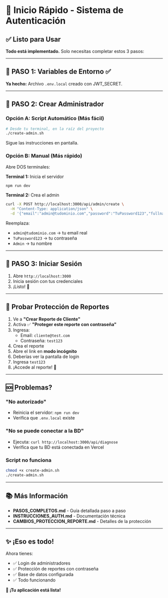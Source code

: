 # 🚀 Inicio Rápido - Sistema de Autenticación

## ✅ Listo para Usar

**Todo está implementado.** Solo necesitas completar estos 3 pasos:

---

## 📝 PASO 1: Variables de Entorno ✅

**Ya hecho:** Archivo `.env.local` creado con JWT_SECRET.

---

## 📝 PASO 2: Crear Administrador

### Opción A: Script Automático (Más fácil)

```bash
# Desde tu terminal, en la raíz del proyecto
./create-admin.sh
```

Sigue las instrucciones en pantalla.

### Opción B: Manual (Más rápido)

Abre DOS terminales:

**Terminal 1:** Inicia el servidor
```bash
npm run dev
```

**Terminal 2:** Crea el admin
```bash
curl -X POST http://localhost:3000/api/admin/create \
  -H "Content-Type: application/json" \
  -d '{"email":"admin@tudominio.com","password":"TuPassword123","fullname":"Admin"}'
```

Reemplaza:
- `admin@tudominio.com` → tu email real
- `TuPassword123` → tu contraseña
- `Admin` → tu nombre

---

## 📝 PASO 3: Iniciar Sesión

1. Abre `http://localhost:3000`
2. Inicia sesión con tus credenciales
3. ¡Listo! 🎉

---

## 🧪 Probar Protección de Reportes

1. Ve a **"Crear Reporte de Cliente"**
2. Activa ✅ **"Proteger este reporte con contraseña"**
3. Ingresa:
   - Email: `cliente@test.com`
   - Contraseña: `test123`
4. Crea el reporte
5. Abre el link en **modo incógnito**
6. Deberías ver la pantalla de login
7. Ingresa `test123`
8. ¡Accede al reporte! 🎉

---

## 🆘 Problemas?

### "No autorizado"
- Reinicia el servidor: `npm run dev`
- Verifica que `.env.local` existe

### "No se puede conectar a la BD"
- Ejecuta: `curl http://localhost:3000/api/diagnose`
- Verifica que tu BD está conectada en Vercel

### Script no funciona
```bash
chmod +x create-admin.sh
./create-admin.sh
```

---

## 📚 Más Información

- **PASOS_COMPLETOS.md** - Guía detallada paso a paso
- **INSTRUCCIONES_AUTH.md** - Documentación técnica
- **CAMBIOS_PROTECCION_REPORTE.md** - Detalles de la protección

---

## ✨ ¡Eso es todo!

Ahora tienes:
- ✅ Login de administradores
- ✅ Protección de reportes con contraseña
- ✅ Base de datos configurada
- ✅ Todo funcionando

**🚀 ¡Tu aplicación está lista!**

